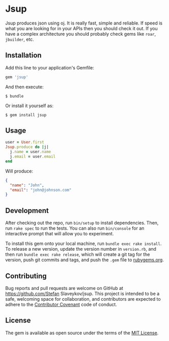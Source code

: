 # Jsup

Jsup produces json using oj. It is really fast, simple and reliable. If
speed is what you are looking for in your APIs then you should check it
out.
If you have a complex architecture you should probably check gems like
`roar`, `jbuilder`, etc.

## Installation

Add this line to your application's Gemfile:

```ruby
gem 'jsup'
```

And then execute:

    $ bundle

Or install it yourself as:

    $ gem install jsup

## Usage
```ruby
user = User.first
Jsup.produce do |j|
  j.name = user.name
  j.email = user.email
end
```
Will produce:
```json
{
  "name": "John",
  "email": "john@johnson.com"
}
```
## Development

After checking out the repo, run `bin/setup` to install dependencies. Then, run `rake spec` to run the tests. You can also run `bin/console` for an interactive prompt that will allow you to experiment.

To install this gem onto your local machine, run `bundle exec rake install`. To release a new version, update the version number in `version.rb`, and then run `bundle exec rake release`, which will create a git tag for the version, push git commits and tags, and push the `.gem` file to [rubygems.org](https://rubygems.org).

## Contributing

Bug reports and pull requests are welcome on GitHub at https://github.com/Stefan Slaveykov/jsup. This project is intended to be a safe, welcoming space for collaboration, and contributors are expected to adhere to the [Contributor Covenant](http://contributor-covenant.org) code of conduct.


## License

The gem is available as open source under the terms of the [MIT License](http://opensource.org/licenses/MIT).

